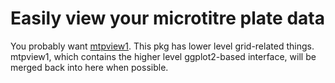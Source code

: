 Easily view your microtitre plate data
================

You probably want [mtpview1](http://github.com/npjc/mtpview1). This pkg
has lower level grid-related things. mtpview1, which contains the higher
level ggplot2-based interface, will be merged back into here when
possible.
